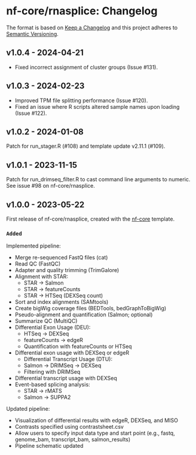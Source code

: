# nf-core/rnasplice: Changelog

The format is based on [Keep a Changelog](https://keepachangelog.com/en/1.0.0/)
and this project adheres to [Semantic Versioning](https://semver.org/spec/v2.0.0.html).

## v1.0.4 - 2024-04-21

- Fixed incorrect assignment of cluster groups (Issue #131).

## v1.0.3 - 2024-02-23

- Improved TPM file splitting performance (Issue #120).
- Fixed an issue where R scripts altered sample names upon loading (Issue #122).

## v1.0.2 - 2024-01-08

Patch for run_stager.R (#108) and template update v2.11.1 (#109).

## v1.0.1 - 2023-11-15

Patch for run_drimseq_filter.R to cast command line arguments to numeric. See issue #98 on nf-core/rnasplice.

## v1.0.0 - 2023-05-22

First release of nf-core/rnasplice, created with the [nf-core](https://nf-co.re/) template.

### `Added`

Implemented pipeline:

- Merge re-sequenced FastQ files (cat)
- Read QC (FastQC)
- Adapter and quality trimming (TrimGalore)
- Alignment with STAR:
  - STAR -> Salmon
  - STAR -> featureCounts
  - STAR -> HTSeq (DEXSeq count)
- Sort and index alignments (SAMtools)
- Create bigWig coverage files (BEDTools, bedGraphToBigWig)
- Pseudo-alignment and quantification (Salmon; optional)
- Summarize QC (MultiQC)
- Differential Exon Usage (DEU):
  - HTSeq -> DEXSeq
  - featureCounts -> edgeR
  - Quantification with featureCounts or HTSeq
- Differential exon usage with DEXSeq or edgeR
  - Differential Transcript Usage (DTU):
  - Salmon -> DRIMSeq -> DEXSeq
  - Filtering with DRIMSeq
- Differential transcript usage with DEXSeq
- Event-based splicing analysis:
  - STAR -> rMATS
  - Salmon -> SUPPA2

Updated pipeline:

- Visualization of differential results with edgeR, DEXSeq, and MISO
- Contrasts specified using contrastsheet.csv
- Allow users to specify input data type and start point (e.g., fastq, genome_bam, transcript_bam, salmon_results)
- Pipeline schematic updated
